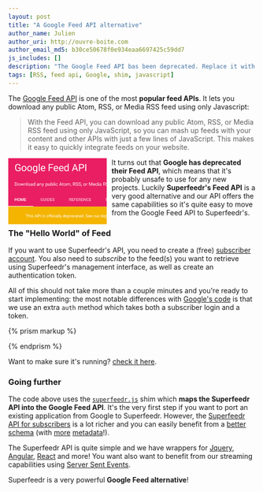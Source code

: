 ```yaml
---
layout: post
title: "A Google Feed API alternative"
author_name: Julien
author_uri: http://ouvre-boite.com
author_email_md5: b30ce50678f0e934eaa6697425c59dd7
js_includes: []
description: "The Google Feed API bas been deprecated. Replace it with Superfeedr."
tags: [RSS, feed api, Google, shim, javascript]
---
```



The [Google Feed API](https://developers.google.com/feed/v1/devguide) is one of the most **popular feed APIs**. It lets you download any public Atom, RSS, or Media RSS feed using only Javascript:

> With the Feed API, you can download any public Atom, RSS, or Media RSS feed using only JavaScript, so you can mash up feeds with your content and other APIs with just a few lines of JavaScript. This makes it easy to quickly integrate feeds on your website. 

<img src="/images/google-feed-api.png" style="width:200px; float: left; margin-right: 10px"> It turns out that **Google has deprecated their Feed API**, which means that it's probably unsafe to use for any new projects. Luckily **Superfeedr's Feed API** is a very good alternative and our API offers the same capabilities so it's quite easy to move from the Google Feed API to Superfeedr's.

### The "Hello World" of Feed

If you want to use Superfeedr's API, you need to create a (free) [subscriber account](https://superfeedr.com/subscriber/). You also need to *subscribe* to the feed(s) you want to retrieve using Superfeedr's management interface, as well as create an authentication token. 

All of this should not take more than a couple minutes and you're ready to start implementing: the most notable differences with [Google's code](https://developers.google.com/feed/v1/devguide#hiworld) is that we use an extra `auth` method which takes both a subscriber login and a token. 

{% prism markup %}
<html>
  <head>
    <script type="text/javascript" src="./superfeedr.js"></script>
    <script type="text/javascript">
    function initialize() {
      var feed = new superfeedr.Feed("http://blog.superfeedr.com/atom.xml");
      feed.load(function(result) {
        if (!result.error) {
          console.log(result)
          var container = document.getElementById("feed");
          for (var i = 0; i < result.feed.entries.length; i++) {
            var entry = result.feed.entries[i];
            var div = document.createElement("div");
            div.appendChild(document.createTextNode(entry.title));
            container.appendChild(div);
          }
        }
      });
    }
    superfeedr.auth('superfeedr', 'c77d4103dfe9fe2f32b19b9b4653c09b');
    superfeedr.setOnLoadCallback(initialize);
    </script>
  </head>
  <body>
    <div id="feed"></div>
  </body>
</html>
{% endprism %}

Want to make sure it's running? [check it here](/feed-api/hello-world.html).

### Going further

The code above uses the [`superfeedr.js`](/feed-api/superfeedr.js) shim which **maps the Superfeedr API into the Google Feed API**. It's the very first step if you want to port an existing application from Google to Superfeedr. However, the [Superfeedr API for subscribers](http://documentation.superfeedr.com/subscribers.html) is a lot richer and you can easily benefit from a [better schema](http://documentation.superfeedr.com/schema.html) (with [more](/feed-popularity/) [metadata](/more-metadata/)!).

The Superfeedr API is quite simple and we have wrappers for [Jquery](http://plugins.jquery.com/superfeedr/), [Angular](http://blog.superfeedr.com/angularjs-superfeedr/), [React](https://github.com/superfeedr/readernews) and more! You want also want to benefit from our streaming capabilities using [Server Sent Events](/server-sent-events/).

Superfeedr is a very powerful **Google Feed alternative**!
